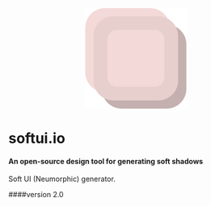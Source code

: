 <p align="center"><img src="./public/logo.png" width="200"></p>

# softui.io
#### An open-source design tool for generating soft shadows

Soft UI (Neumorphic) generator.

####version 2.0